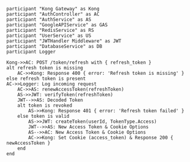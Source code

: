     participant "Kong Gateway" as Kong
    participant "AuthController" as AC
    participant "AuthService" as AS
    participant "GoogleAPIService" as GAS
    participant "RedisService" as RS
    participant "UserService" as US
    participant "JWTHandler Middleware" as JWT
    participant "DatabaseService" as DB
    participant Logger
    
    Kong->>AC: POST /token/refresh with { refresh_token }
    alt refresh token is missing
        AC->>Kong: Response 400 { error: 'Refresh token is missing' }
    else refresh token is present
    AC->>Logger: Log incoming request
        AC->>AS: renewAccessToken(refreshToken)
        AS->>JWT: verifyToken(refreshToken)
        JWT-->>AS: Decoded Token
        alt token is revoked
            AS->>Kong: Response 401 { error: 'Refresh token failed' }
        else token is valid
            AS->>JWT: createToken(userId, TokenType.Access)
            JWT-->>AS: New Access Token & Cookie Options
            AS-->>AC: New Access Token & Cookie Options
            AC->>Kong: Set Cookie (access_token) & Response 200 { newAccessToken }
        end
    end

